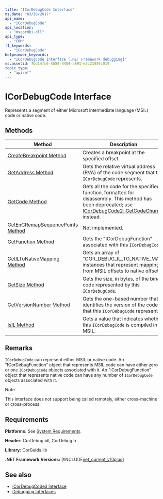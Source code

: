 ```yaml
---
title: "ICorDebugCode Interface"
ms.date: "03/30/2017"
api_name: 
  - "ICorDebugCode"
api_location: 
  - "mscordbi.dll"
api_type: 
  - "COM"
f1_keywords: 
  - "ICorDebugCode"
helpviewer_keywords: 
  - "ICorDebugCode interface [.NET Framework debugging]"
ms.assetid: 7bd14fb6-8b54-4484-a891-e3c21859c019
topic_type: 
  - "apiref"
---
```

# ICorDebugCode Interface

Represents a segment of either Microsoft intermediate language (MSIL) code or native code.  
  
## Methods  
  
|Method|Description|  
|------------|-----------------|  
|[CreateBreakpoint Method](icordebugcode-createbreakpoint-method.md)|Creates a breakpoint at the specified offset.|  
|[GetAddress Method](icordebugcode-getaddress-method.md)|Gets the relative virtual address (RVA) of the code segment that this `ICorDebugCode` represents.|  
|[GetCode Method](icordebugcode-getcode-method.md)|Gets all the code for the specified function, formatted for disassembly. This method has been deprecated; use [ICorDebugCode2::GetCodeChunks](icordebugcode2-getcodechunks-method.md) instead.|  
|[GetEnCRemapSequencePoints Method](icordebugcode-getencremapsequencepoints-method.md)|Not implemented.|  
|[GetFunction Method](icordebugcode-getfunction-method.md)|Gets the "ICorDebugFunction" associated with this `ICorDebugCode`.|  
|[GetILToNativeMapping Method](icordebugcode-getiltonativemapping-method.md)|Gets an array of "COR_DEBUG_IL_TO_NATIVE_MAP" instances that represent mappings from MSIL offsets to native offsets.|  
|[GetSize Method](icordebugcode-getsize-method.md)|Gets the size, in bytes, of the binary code represented by this `ICorDebugCode`.|  
|[GetVersionNumber Method](icordebugcode-getversionnumber-method.md)|Gets the one-based number that identifies the version of the code that this `ICorDebugCode` represents.|  
|[IsIL Method](icordebugcode-isil-method.md)|Gets a value that indicates whether this `ICorDebugCode` is compiled in MSIL.|  
  
## Remarks  
 `ICorDebugCode` can represent either MSIL or native code. An "ICorDebugFunction" object that represents MSIL code can have either zero or one `ICorDebugCode` objects associated with it. An "ICorDebugFunction" object that represents native code can have any number of `ICorDebugCode` objects associated with it.  
  
> [!NOTE]
> This interface does not support being called remotely, either cross-machine or cross-process.  
  
## Requirements  
 **Platforms:** See [System Requirements](../../get-started/system-requirements.md).  
  
 **Header:** CorDebug.idl, CorDebug.h  
  
 **Library:** CorGuids.lib  
  
 **.NET Framework Versions:** [!INCLUDE[net_current_v10plus](../../../../includes/net-current-v10plus-md.md)]  
  
## See also

- [ICorDebugCode3 Interface](icordebugcode3-interface.md)
- [Debugging Interfaces](debugging-interfaces.md)
